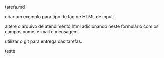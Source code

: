 tarefa.md

criar um exemplo para tipo de tag de HTML  de input.

altere o arquivo de atendimento.html adicionando neste formulário com os campos nome, e-mail e mensagem.

utilizar o git para entrega das tarefas. 

teste